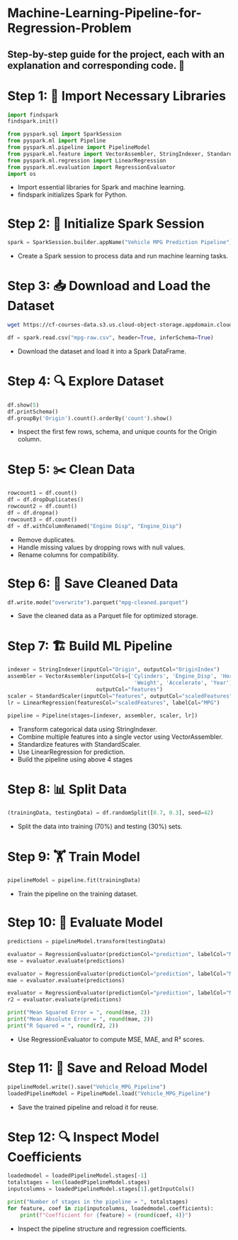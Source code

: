 # Machine-Learning-Pipeline-for-Regression-Problem
## Step-by-step guide for the project, each with an explanation and corresponding code. 🚀
# Step 1: 📂 Import Necessary Libraries

```python
import findspark
findspark.init()

from pyspark.sql import SparkSession
from pyspark.ml import Pipeline
from pyspark.ml.pipeline import PipelineModel
from pyspark.ml.feature import VectorAssembler, StringIndexer, StandardScaler
from pyspark.ml.regression import LinearRegression
from pyspark.ml.evaluation import RegressionEvaluator
import os
```

- Import essential libraries for Spark and machine learning.
- findspark initializes Spark for Python.

# Step 2: 🚀 Initialize Spark Session

```python
spark = SparkSession.builder.appName("Vehicle MPG Prediction Pipeline").getOrCreate()
```

- Create a Spark session to process data and run machine learning tasks.

# Step 3: 📥 Download and Load the Dataset

```bash
wget https://cf-courses-data.s3.us.cloud-object-storage.appdomain.cloud/IBMSkillsNetwork-BD0231EN-Coursera/datasets/mpg-raw.csv
```
```python
df = spark.read.csv("mpg-raw.csv", header=True, inferSchema=True)
```
- Download the dataset and load it into a Spark DataFrame.

# Step 4: 🔍 Explore Dataset

```python
df.show(5)
df.printSchema()
df.groupBy('Origin').count().orderBy('count').show()
```
- Inspect the first few rows, schema, and unique counts for the Origin column.


# Step 5: ✂️ Clean Data
```python
rowcount1 = df.count()
df = df.dropDuplicates()
rowcount2 = df.count()
df = df.dropna()
rowcount3 = df.count()
df = df.withColumnRenamed("Engine Disp", "Engine_Disp")
```

- Remove duplicates.
- Handle missing values by dropping rows with null values.
- Rename columns for compatibility.



# Step 6: 💾 Save Cleaned Data
```python
df.write.mode("overwrite").parquet("mpg-cleaned.parquet")
```

- Save the cleaned data as a Parquet file for optimized storage.
# Step 7: 🏗️ Build ML Pipeline
```python
indexer = StringIndexer(inputCol="Origin", outputCol="OriginIndex")
assembler = VectorAssembler(inputCols=['Cylinders', 'Engine_Disp', 'Horsepower', 
                                        'Weight', 'Accelerate', 'Year'], 
                            outputCol="features")
scaler = StandardScaler(inputCol="features", outputCol="scaledFeatures")
lr = LinearRegression(featuresCol="scaledFeatures", labelCol="MPG")

pipeline = Pipeline(stages=[indexer, assembler, scaler, lr])
```
- Transform categorical data using StringIndexer.
- Combine multiple features into a single vector using VectorAssembler.
- Standardize features with StandardScaler.
- Use LinearRegression for prediction.
- Build the pipeline using above 4 stages


# Step 8: 📊 Split Data

```python
(trainingData, testingData) = df.randomSplit([0.7, 0.3], seed=42)
```
- Split the data into training (70%) and testing (30%) sets.

# Step 9: 🏋️ Train Model

```python
pipelineModel = pipeline.fit(trainingData)
```

- Train the pipeline on the training dataset.

# Step 10: 🧪 Evaluate Model

```python
predictions = pipelineModel.transform(testingData)

evaluator = RegressionEvaluator(predictionCol="prediction", labelCol="MPG", metricName="mse")
mse = evaluator.evaluate(predictions)

evaluator = RegressionEvaluator(predictionCol="prediction", labelCol="MPG", metricName="mae")
mae = evaluator.evaluate(predictions)

evaluator = RegressionEvaluator(predictionCol="prediction", labelCol="MPG", metricName="r2")
r2 = evaluator.evaluate(predictions)

print("Mean Squared Error = ", round(mse, 2))
print("Mean Absolute Error = ", round(mae, 2))
print("R Squared = ", round(r2, 2))
```

- Use RegressionEvaluator to compute MSE, MAE, and R² scores.

# Step 11: 💾 Save and Reload Model
```python
pipelineModel.write().save("Vehicle_MPG_Pipeline")
loadedPipelineModel = PipelineModel.load("Vehicle_MPG_Pipeline")
```
- Save the trained pipeline and reload it for reuse.

# Step 12: 🔍 Inspect Model Coefficients

```python
loadedmodel = loadedPipelineModel.stages[-1]
totalstages = len(loadedPipelineModel.stages)
inputcolumns = loadedPipelineModel.stages[1].getInputCols()

print("Number of stages in the pipeline = ", totalstages)
for feature, coef in zip(inputcolumns, loadedmodel.coefficients):
    print(f"Coefficient for {feature} = {round(coef, 4)}")
```
- Inspect the pipeline structure and regression coefficients.
